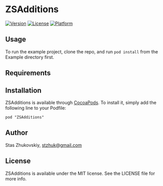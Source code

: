 # ZSAdditions

[![Version](https://img.shields.io/cocoapods/v/ZSAdditions.svg?style=flat)](http://cocoadocs.org/docsets/ZSAdditions)
[![License](https://img.shields.io/cocoapods/l/ZSAdditions.svg?style=flat)](http://cocoadocs.org/docsets/ZSAdditions)
[![Platform](https://img.shields.io/cocoapods/p/ZSAdditions.svg?style=flat)](http://cocoadocs.org/docsets/ZSAdditions)

## Usage

To run the example project, clone the repo, and run `pod install` from the Example directory first.

## Requirements

## Installation

ZSAdditions is available through [CocoaPods](http://cocoapods.org). To install
it, simply add the following line to your Podfile:

    pod "ZSAdditions"

## Author

Stas Zhukovskiy, stzhuk@gmail.com

## License

ZSAdditions is available under the MIT license. See the LICENSE file for more info.

